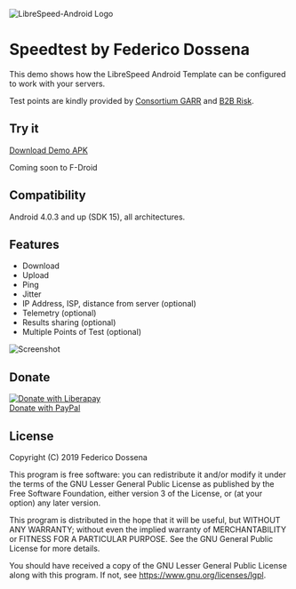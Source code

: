  ![LibreSpeed-Android Logo](https://github.com/librespeed/speedtest-android/blob/master/.github/Readme-Logo.png?raw=true)
 
# Speedtest by Federico Dossena
This demo shows how the LibreSpeed Android Template can be configured to work with your servers.

Test points are kindly provided by [Consortium GARR](https://garr.it) and [B2B Risk](https://b2brisk.com).

## Try it
[Download Demo APK](https://downloads.fdossena.com/geth.php?r=speedtest-android-apk)

Coming soon to F-Droid

## Compatibility
Android 4.0.3 and up (SDK 15), all architectures.

## Features
* Download
* Upload
* Ping
* Jitter
* IP Address, ISP, distance from server (optional)
* Telemetry (optional)
* Results sharing (optional)
* Multiple Points of Test (optional)

![Screenshot](https://github.com/librespeed/speedtest-android/blob/master/.github/screenshots.png?raw=true)

## Donate
[![Donate with Liberapay](https://liberapay.com/assets/widgets/donate.svg)](https://liberapay.com/fdossena/donate)  
[Donate with PayPal](https://www.paypal.me/sineisochronic)  

## License
Copyright (C) 2019 Federico Dossena

This program is free software: you can redistribute it and/or modify
it under the terms of the GNU Lesser General Public License as published by
the Free Software Foundation, either version 3 of the License, or
(at your option) any later version.

This program is distributed in the hope that it will be useful,
but WITHOUT ANY WARRANTY; without even the implied warranty of
MERCHANTABILITY or FITNESS FOR A PARTICULAR PURPOSE.  See the
GNU General Public License for more details.

You should have received a copy of the GNU Lesser General Public License
along with this program.  If not, see <https://www.gnu.org/licenses/lgpl>.
